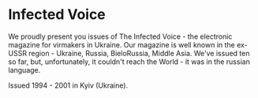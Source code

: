 # Infected Voice

We proudly present you issues of The Infected Voice - the electronic
magazine for virmakers in Ukraine. Our magazine is well known in the
ex-USSR region - Ukraine, Russia, BieloRussia, Middle Asia. We've issued
ten so far, but, unfortunately, it couldn't reach the World - it was in
the russian language.

Issued 1994 - 2001 in Kyiv (Ukraine).

